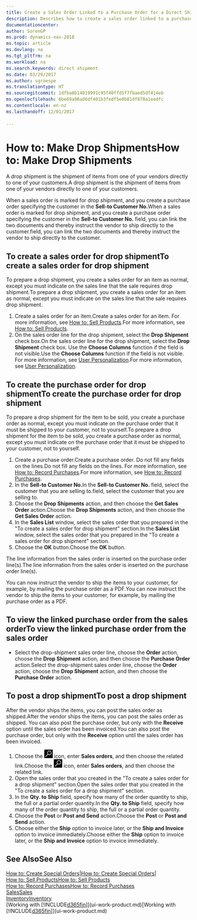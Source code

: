 ```yaml
---
title: Create a Sales Order Linked to a Purchase Order for a Direct Shipment
description: Describes how to create a sales order linked to a purchase order to enable shipment directly from the vendor to the customer.
documentationcenter: 
author: SorenGP
ms.prod: dynamics-nav-2018
ms.topic: article
ms.devlang: na
ms.tgt_pltfrm: na
ms.workload: na
ms.search.keywords: direct shipment
ms.date: 03/29/2017
ms.author: sgroespe
ms.translationtype: HT
ms.sourcegitcommit: 1dfba8b14019991c95f40ffd5f7fbaed5df414eb
ms.openlocfilehash: 6be69a96ad6df401b3fedf5e0b81df870a1eedfc
ms.contentlocale: en-nz
ms.lasthandoff: 12/01/2017

---
```

# <a name="how-to-make-drop-shipments"></a><span data-ttu-id="8c181-103">How to: Make Drop Shipments</span><span class="sxs-lookup"><span data-stu-id="8c181-103">How to: Make Drop Shipments</span></span>
<span data-ttu-id="8c181-104">A drop shipment is the shipment of items from one of your vendors directly to one of your customers.</span><span class="sxs-lookup"><span data-stu-id="8c181-104">A drop shipment is the shipment of items from one of your vendors directly to one of your customers.</span></span>

<span data-ttu-id="8c181-105">When a sales order is marked for drop shipment, and you create a purchase order specifying the customer in the **Sell-to Customer No.**</span><span class="sxs-lookup"><span data-stu-id="8c181-105">When a sales order is marked for drop shipment, and you create a purchase order specifying the customer in the **Sell-to Customer No.**</span></span> <span data-ttu-id="8c181-106">field, you can link the two documents and thereby instruct the vendor to ship directly to the customer.</span><span class="sxs-lookup"><span data-stu-id="8c181-106">field, you can link the two documents and thereby instruct the vendor to ship directly to the customer.</span></span>

## <a name="to-create-a-sales-order-for-drop-shipment"></a><span data-ttu-id="8c181-107">To create a sales order for drop shipment</span><span class="sxs-lookup"><span data-stu-id="8c181-107">To create a sales order for drop shipment</span></span>
<span data-ttu-id="8c181-108">To prepare a drop shipment, you create a sales order for an item as normal, except you must indicate on the sales line that the sale requires drop shipment.</span><span class="sxs-lookup"><span data-stu-id="8c181-108">To prepare a drop shipment, you create a sales order for an item as normal, except you must indicate on the sales line that the sale requires drop shipment.</span></span>

1. <span data-ttu-id="8c181-109">Create a sales order for an item.</span><span class="sxs-lookup"><span data-stu-id="8c181-109">Create a sales order for an item.</span></span> <span data-ttu-id="8c181-110">For more information, see [How to: Sell Products](sales-how-sell-products.md).</span><span class="sxs-lookup"><span data-stu-id="8c181-110">For more information, see [How to: Sell Products](sales-how-sell-products.md).</span></span>
2. <span data-ttu-id="8c181-111">On the sales order line for the drop shipment, select the **Drop Shipment** check box.</span><span class="sxs-lookup"><span data-stu-id="8c181-111">On the sales order line for the drop shipment, select the **Drop Shipment** check box.</span></span> <span data-ttu-id="8c181-112">Use the **Choose Columns** function if the field is not visible.</span><span class="sxs-lookup"><span data-stu-id="8c181-112">Use the **Choose Columns** function if the field is not visible.</span></span> <span data-ttu-id="8c181-113">For more information, see [User Personalization](ui-user-personalization.md).</span><span class="sxs-lookup"><span data-stu-id="8c181-113">For more information, see [User Personalization](ui-user-personalization.md).</span></span>

## <a name="to-create-the-purchase-order-for-drop-shipment"></a><span data-ttu-id="8c181-114">To create the purchase order for drop shipment</span><span class="sxs-lookup"><span data-stu-id="8c181-114">To create the purchase order for drop shipment</span></span>
<span data-ttu-id="8c181-115">To prepare a drop shipment for the item to be sold, you create a purchase order as normal, except you must indicate on the purchase order that it must be shipped to your customer, not to yourself.</span><span class="sxs-lookup"><span data-stu-id="8c181-115">To prepare a drop shipment for the item to be sold, you create a purchase order as normal, except you must indicate on the purchase order that it must be shipped to your customer, not to yourself.</span></span>

1. <span data-ttu-id="8c181-116">Create a purchase order.</span><span class="sxs-lookup"><span data-stu-id="8c181-116">Create a purchase order.</span></span> <span data-ttu-id="8c181-117">Do not fill any fields on the lines.</span><span class="sxs-lookup"><span data-stu-id="8c181-117">Do not fill any fields on the lines.</span></span> <span data-ttu-id="8c181-118">For more information, see [How to: Record Purchases](purchasing-how-record-purchases.md).</span><span class="sxs-lookup"><span data-stu-id="8c181-118">For more information, see [How to: Record Purchases](purchasing-how-record-purchases.md).</span></span>
2. <span data-ttu-id="8c181-119">In the **Sell-to Customer No.**</span><span class="sxs-lookup"><span data-stu-id="8c181-119">In the **Sell-to Customer No.**</span></span> <span data-ttu-id="8c181-120">field, select the customer that you are selling to.</span><span class="sxs-lookup"><span data-stu-id="8c181-120">field, select the customer that you are selling to.</span></span>
3. <span data-ttu-id="8c181-121">Choose the **Drop Shipments** action, and then choose the **Get Sales Order** action.</span><span class="sxs-lookup"><span data-stu-id="8c181-121">Choose the **Drop Shipments** action, and then choose the **Get Sales Order** action.</span></span>
4. <span data-ttu-id="8c181-122">In the **Sales List** window, select the sales order that you prepared in the "To create a sales order for drop shipment" section.</span><span class="sxs-lookup"><span data-stu-id="8c181-122">In the **Sales List** window, select the sales order that you prepared in the "To create a sales order for drop shipment" section.</span></span>
5. <span data-ttu-id="8c181-123">Choose the **OK** button.</span><span class="sxs-lookup"><span data-stu-id="8c181-123">Choose the **OK** button.</span></span>

<span data-ttu-id="8c181-124">The line information from the sales order is inserted on the purchase order line(s).</span><span class="sxs-lookup"><span data-stu-id="8c181-124">The line information from the sales order is inserted on the purchase order line(s).</span></span>

<span data-ttu-id="8c181-125">You can now instruct the vendor to ship the items to your customer, for example, by mailing the purchase order as a PDF.</span><span class="sxs-lookup"><span data-stu-id="8c181-125">You can now instruct the vendor to ship the items to your customer, for example, by mailing the purchase order as a PDF.</span></span>     

## <a name="to-view-the-linked-purchase-order-from-the-sales-order"></a><span data-ttu-id="8c181-126">To view the linked purchase order from the sales order</span><span class="sxs-lookup"><span data-stu-id="8c181-126">To view the linked purchase order from the sales order</span></span>
* <span data-ttu-id="8c181-127">Select the drop-shipment sales order line, choose the **Order** action, choose the **Drop Shipment** action, and then choose the **Purchase Order** action.</span><span class="sxs-lookup"><span data-stu-id="8c181-127">Select the drop-shipment sales order line, choose the **Order** action, choose the **Drop Shipment** action, and then choose the **Purchase Order** action.</span></span>

## <a name="to-post-a-drop-shipment"></a><span data-ttu-id="8c181-128">To post a drop shipment</span><span class="sxs-lookup"><span data-stu-id="8c181-128">To post a drop shipment</span></span>
<span data-ttu-id="8c181-129">After the vendor ships the items, you can post the sales order as shipped.</span><span class="sxs-lookup"><span data-stu-id="8c181-129">After the vendor ships the items, you can post the sales order as shipped.</span></span> <span data-ttu-id="8c181-130">You can also post the purchase order, but only with the **Receive** option until the sales order has been invoiced.</span><span class="sxs-lookup"><span data-stu-id="8c181-130">You can also post the purchase order, but only with the **Receive** option until the sales order has been invoiced.</span></span>

1. <span data-ttu-id="8c181-131">Choose the ![Search for Page or Report](media/ui-search/search_small.png "Search for Page or Report icon") icon, enter **Sales orders**, and then choose the related link.</span><span class="sxs-lookup"><span data-stu-id="8c181-131">Choose the ![Search for Page or Report](media/ui-search/search_small.png "Search for Page or Report icon") icon, enter **Sales orders**, and then choose the related link.</span></span>
2. <span data-ttu-id="8c181-132">Open the sales order that you created in the "To create a sales order for a drop shipment" section.</span><span class="sxs-lookup"><span data-stu-id="8c181-132">Open the sales order that you created in the "To create a sales order for a drop shipment" section.</span></span>
3. <span data-ttu-id="8c181-133">In the **Qty. to Ship** field, specify how many of the order quantity to ship, the full or a partial order quantity.</span><span class="sxs-lookup"><span data-stu-id="8c181-133">In the **Qty. to Ship** field, specify how many of the order quantity to ship, the full or a partial order quantity.</span></span>
4. <span data-ttu-id="8c181-134">Choose the **Post** or **Post and Send** action.</span><span class="sxs-lookup"><span data-stu-id="8c181-134">Choose the **Post** or **Post and Send** action.</span></span>
5. <span data-ttu-id="8c181-135">Choose either the **Ship** option to invoice later, or the **Ship and Invoice** option to invoice immediately.</span><span class="sxs-lookup"><span data-stu-id="8c181-135">Choose either the **Ship** option to invoice later, or the **Ship and Invoice** option to invoice immediately.</span></span>

## <a name="see-also"></a><span data-ttu-id="8c181-136">See Also</span><span class="sxs-lookup"><span data-stu-id="8c181-136">See Also</span></span>
<span data-ttu-id="8c181-137">[How to: Create Special Orders](sales-how-to-create-special-orders.md)|</span><span class="sxs-lookup"><span data-stu-id="8c181-137">[How to: Create Special Orders](sales-how-to-create-special-orders.md)|</span></span>  
[<span data-ttu-id="8c181-138">How to: Sell Products</span><span class="sxs-lookup"><span data-stu-id="8c181-138">How to: Sell Products</span></span>](sales-how-sell-products.md)  
[<span data-ttu-id="8c181-139">How to: Record Purchases</span><span class="sxs-lookup"><span data-stu-id="8c181-139">How to: Record Purchases</span></span>](purchasing-how-record-purchases.md)  
[<span data-ttu-id="8c181-140">Sales</span><span class="sxs-lookup"><span data-stu-id="8c181-140">Sales</span></span>](sales-manage-sales.md)  
[<span data-ttu-id="8c181-141">Inventory</span><span class="sxs-lookup"><span data-stu-id="8c181-141">Inventory</span></span>](inventory-manage-inventory.md)  
<span data-ttu-id="8c181-142">[Working with [!INCLUDE[d365fin](includes/d365fin_md.md)]](ui-work-product.md)</span><span class="sxs-lookup"><span data-stu-id="8c181-142">[Working with [!INCLUDE[d365fin](includes/d365fin_md.md)]](ui-work-product.md)</span></span>

